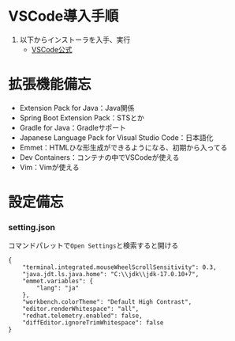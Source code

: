 # VSCode導入手順
1. 以下からインストーラを入手、実行
    - [VSCode公式](https://code.visualstudio.com/download)

# 拡張機能備忘
* Extension Pack for Java：Java関係
* Spring Boot Extension Pack：STSとか
* Gradle for Java：Gradleサポート
* Japanese Language Pack for Visual Studio Code：日本語化
* Emmet：HTMLひな形生成ができるようになる、初期から入ってる
* Dev Containers：コンテナの中でVSCodeが使える
* Vim：Vimが使える

# 設定備忘
### setting.json
コマンドパレットで`Open Settings`と検索すると開ける<br>
```
{
    "terminal.integrated.mouseWheelScrollSensitivity": 0.3,
    "java.jdt.ls.java.home": "C:\\jdk\\jdk-17.0.10+7",
    "emmet.variables": {
        "lang": "ja"
    },
    "workbench.colorTheme": "Default High Contrast",
    "editor.renderWhitespace": "all",
    "redhat.telemetry.enabled": false,
    "diffEditor.ignoreTrimWhitespace": false
}
```